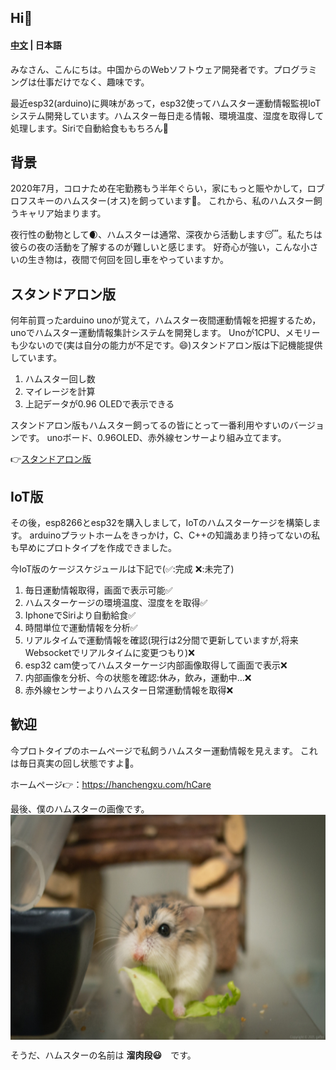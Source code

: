 Hi👋
-------
#### [中文](https://github.com/a2181745/a2181745/blob/main/README.md)  | 日本語

みなさん、こんにちは。中国からのWebソフトウェア開発者です。プログラミングは仕事だけでなく、趣味です。

最近esp32(arduino)に興味があって，esp32使ってハムスター運動情報監視IoTシステム開発しています。ハムスター毎日走る情報、環境温度、湿度を取得して処理します。Siriで自動給食ももちろん🐹

## 背景
2020年7月，コロナため在宅勤務もう半年ぐらい，家にもっと賑やかして，ロブロフスキーのハムスター(オス)を飼っています🐹。
これから、私のハムスター飼うキャリア始まります。

夜行性の動物として🌒、ハムスターは通常、深夜から活動します😴。私たちは彼らの夜の活動を了解するのが難しいと感じます。
好奇心が強い，こんな小さいの生き物は，夜間で何回を回し車をやっていますか。

## スタンドアロン版
何年前買ったarduino unoが覚えて，ハムスター夜間運動情報を把握するため，unoでハムスター運動情報集計システムを開発します。
Unoが1CPU、メモリーも少ないので(実は自分の能力が不足です。😄)スタンドアロン版は下記機能提供しています。
1. ハムスター回し数  
2. マイレージを計算 
3. 上記データが0.96 OLEDで表示できる

スタンドアロン版もハムスター飼ってるの皆にとって一番利用やすいのバージョンです。
unoボード、0.96OLED、赤外線センサーより組み立てます。

👉[スタンドアロン版](https://github.com/a2181745/hamster_arduino) 

## IoT版
その後，esp8266とesp32を購入しまして，IoTのハムスターケージを構築します。
arduinoプラットホームをきっかけ，C、C++の知識あまり持ってないの私も早めにプロトタイプを作成できました。

今IoT版のケージスケジュールは下記で(✅:完成 ❌:未完了)
1. 毎日運動情報取得，画面で表示可能✅
2. ハムスターケージの環境温度、湿度をを取得✅
3. IphoneでSiriより自動給食✅
4. 時間単位で運動情報を分析✅
5. リアルタイムで運動情報を確認(現行は2分間で更新していますが,将来Websocketでリアルタイムに変更つもり)❌
6. esp32 cam使ってハムスターケージ内部画像取得して画面で表示❌
7. 内部画像を分析、今の状態を確認:休み，飲み，運動中…❌
8. 赤外線センサーよりハムスター日常運動情報を取得❌

## 歓迎
今プロトタイプのホームページで私飼うハムスター運動情報を見えます。
これは毎日真実の回し状態ですよ💪。

ホームページ👉：https://hanchengxu.com/hCare

最後、僕のハムスターの画像です。  
<img src="https://github.com/a2181745/hamster-esp32/blob/main/hamster.jpg" width = "600" height = "360" alt="" align=center />


そうだ、ハムスターの名前は **溜肉段😃**　です。

